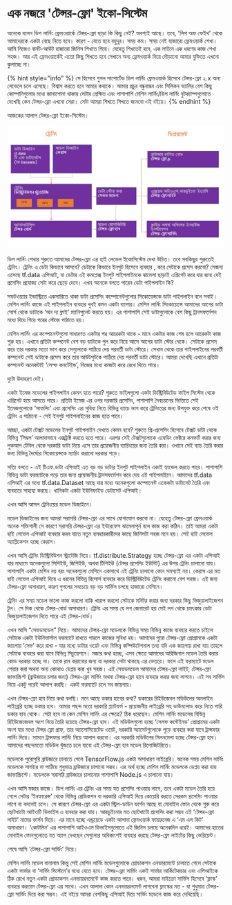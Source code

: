 # এক নজরে 'টেন্সর-ফ্লো' ইকো-সিস্টেম

অনেকে বলেন ডিপ লার্নিং ফ্রেমওয়ার্কে টেন্সর-ফ্লো ছাড়া কি কিছু নেই? অবশ্যই আছে। তবে, 'লিপ অফ ফেইথ' থেকে আমাদেরকে একটা বেছে নিতে হবে। কারণ - যেতে হবে বহুদূর। সময় কম। সময় নেই হাজারো ফ্রেমওয়ার্ক শেখা। আমি নিজেও বার্নট-আউট হাজারো জিনিস শিখতে গিয়ে। যেহেতু শিখতেই হবে, এক লাইনে এক ধরণের কাজ শেখা সহজ। আর এই ফ্রেমওয়ার্কেই এতো কিছু শিখতে হবে সেখানে অন্য ফ্রেমওয়ার্ক নিয়ে দৌড়ানো আমার যুক্তিতে এখনো কুলাচ্ছে না। 

{% hint style="info" %}
সে হিসেবে গুগল সাপোর্টেড ডিপ লার্নিং ফ্রেমওয়ার্ক হিসেবে টেন্সর-ফ্লো ২.x অন্য লেভেলে চলে এসেছে। বিশ্বাস করতে হবে আমার কথাকে। আমার প্রচুর বন্ধুবান্ধব এবং সিলিকন ভ্যালির বেশ কিছু কোম্পানিগুলোর মধ্যে জানাশোনা থাকায় সেটার প্রেক্ষিত এবং পাশাপাশি মেশিন লার্নিং/ডিপ লার্নিং বুটক্যাম্পগুলোতে দেখেছি কেন টেন্সর-ফ্লো এখনো সেরা। সেটা আমরা শিখতে শিখতে জানবো এই বইয়ে। 
{% endhint %}

আজকের আলাপ টেন্সর-ফ্লো ইকো-সিস্টেম। 

![&#x98F;&#x995; &#x9A8;&#x99C;&#x9B0;&#x9C7; &apos;&#x99F;&#x9C7;&#x9A8;&#x9CD;&#x9B8;&#x9B0;-&#x9AB;&#x9CD;&#x9B2;&#x9CB;&apos; &#x987;&#x995;&#x9CB;-&#x9B8;&#x9BF;&#x9B8;&#x9CD;&#x99F;&#x9C7;&#x9AE;](../.gitbook/assets/training-test.jpg)

ডিপ লার্নিং শেখার শুরুতে আমাদের টেন্সর-ফ্লো এর হাই লেভেল ইকোসিস্টেম দেখা উচিত। তবে সবকিছুর শুরুতেই ট্রেনিং।  ট্রেনিং এ ডেটা কিভাবে আসবে? ডেটাকে কিভাবে ইনপুট হিসেবে ব্যবহার , করে সেটাকে প্রসেস করবো? সেজন্য এসেছে tf.data এপিআই, যা ডেটার এই কমপ্লেক্স ইনপুট পাইপলাইনকে ঝামেলা ছাড়াই এগ্রিগেট করে যার জন্য যেই প্রসেসিং প্রযোজ্য সেটা করে ছেড়ে দেবে। এখন অনেকে বলতে পারেন ডেটা পাইপলাইন কি?

সফটওয়্যার ইন্ডাস্ট্রিতে একসারিতে থাকা ডাটা প্রসেসিং কম্পোনেন্টগুলোর সিকোয়েন্সকে ডাটা পাইপলাইন বলে সবাই। মেশিন লার্নিং কাজে এই পাইপলাইন ব্যবহার খুবই কমন একটা ব্যাপার। মেশিন লার্নিং সিকোয়েন্সে আমাদের আগের ডাটা সোর্স থেকে ডাটাকে ‘অন দ্য ফ্লাই’ ম্যানিপুলেট করতে হয়। এর পাশাপাশি সেই ডাটাগুলোকে বেশ কিছু ট্রানসফর্মেশন মধ্যে দিয়ে গিয়ে পরের স্টেজে পাঠাতে হয়। 

মেশিন লার্নিং এর কম্পোনেন্টগুলো সাধারণত একটার পর আরেকটা থাকে - মানে একটার কাজ শেষ হলে আরেকটা কাজ শুরু হয়। এখানে প্রতিটা কম্পনেন্ট বেশ বড় ডাটাকে পুল করে নিয়ে আসে আগের ডাটা স্টোর থেকে। সেটাকে প্রসেস করে তার দরকার মতো ভাগ করে সেগুলোকে পাঠিয়ে দেয় পরবর্তী ডাটা স্টোরে। সেখান থেকে তার পাইপলাইনের পরবর্তী কম্পনেন্ট সেই ডাটাকে প্রসেস করে তার আউটপুটকে পাঠিয়ে দেয় পরবর্তী ডাটা স্টোরে। আমরা দেখেছি এখানে প্রতিটা কম্পনেন্ট অনেকটাই ‘সেল্ফ কনটেইন্ড’, নিজের মধ্যে কাজটা করে রেখে দিতে পারে।

 দুটো উদাহরণ দেই। 

একটা ইমেজ মডেলের পাইপলাইন কেমন হতে পারে? শুরুতে ফাইলগুলো একটা ডিস্ট্রিবিউটেড ফাইল সিস্টেম থেকে এগ্রিগেট হয়ে আসতে পারে। প্রতিটা ইমেজ এর ওপর দরকারি প্রসেসিং, পাশাপাশি দৈবচয়নের ভিত্তিতে সেই ইমেজগুলোকে ‘সাফলিং’ এবং প্রসেসিং এর সুবিধা নিতে বিভিন্ন ব্যাচে ভাগ করে ট্রেনিংয়ের জন্য উপযুক্ত করে শেষে ওই ট্রেনিং এ পাঠানো - সেই ইনপুট পাইপলাইনের কাজ হতে পারে। 

আচ্ছা, একটা টেক্সট মডেলের ইনপুট পাইপলাইন দেখতে কেমন হবে? শুরুতে প্রি-প্রসেসিং হিসেবে টেক্সট ডাটা থেকে বিভিন্ন ‘সিম্বল’ আলাদাভাবে এক্সট্রাক্ট করতে হতে পারে। এরপর সেই টেক্সটগুলোকে এম্বেডিং ভেক্টরে কনভার্ট করার জন্য লুকআপ টেবিল থেকে দরকারি ডাটা নিয়ে এসে তার প্রয়োজনীয় ব্যাচিংয়ের জন্য তৈরি করা। ওখানে সেই ব্যাচ তৈরি করার জন্য বিভিন্ন দৈর্ঘ্যের সিকোয়েন্সকে ম্যাচিং করানো দরকার পড়ে। 

সত্যি বলতে - এই টিএফ.ডাটা এপিআই এত বড় বড় ডাটার ইনপুট পাইপলাইন একাই হ্যান্ডেল করতে পারে। পাশাপাশি বিভিন্ন ডাটা ফরম্যাটকে পড়ে তার জন্য প্রয়োজনীয় ট্রানসফর্মেশন করে দেয় এই পাইপলাইনে। আমাদের tf.data এপিআই এর মধ্যে tf.data.Dataset আছে যার মধ্যে অনেকগুলো কম্পোনেন্ট একেকটা ডাটাসেট তৈরি এবং ব্যবহারে সাহায্য করছে। খানিকটা একটা ইউনিফাইড ডেটাসেট এপিআই। 

এখন আসি আসল ট্রেনিংয়ের মডেল ডিজাইনে। 

মডেল ডিজাইনের জন্য আমরা সরাসরি টেন্সর-ফ্লো এর সাথে যোগাযোগ করবো না। যেহেতু টেন্সর-ফ্লো ফ্রেমওয়ার্ক অনেক শক্তিশালী সে কারণে সরাসরি টেন্সর-ফ্লো এর ইন্টারফেস ঝামেলাপূর্ন বলে কাজ করা কঠিন। তাই আমরা একটা হাই লেভেল এপিআই ব্যবহার করব যাতে নতুন ব্যবহারকারীদের কাছে জিনিসটা সহজ মনে হয়। সেই হাই লেভেল অ্যাপ্লিকেশন হচ্ছে কেরাস।

এখন আসি ট্রেনিং ডিস্ট্রিবিউশন স্ট্রাটেজি নিয়ে। tf.distribute.Strategy হচ্ছে টেন্সর-ফ্লো এর একটা এপিআই যার মাধ্যমে অনেকগুলো সিপিইউ, জিপিইউ, অথবা টিপিইউ \(টেন্সর প্রসেসিং ইউনিট\) এর উপর ট্রেনিং চালানো যায়। পাশাপাশি একটা মেশিন নয় বরং অনেকগুলো মেশিনে একসাথে এই ট্রেনিং চালানো কোন সমস্যাই নয়। কেরাস এর মত হাই লেভেল এপিআই দিয়ে এ ধরনের বিভিন্ন রিসোর্স ব্যবহার করে ডিস্ট্রিবিউটেড ট্রেনিং করানো বেশ সহজ। এই জন্য টেন্সর-ফ্লো অসাধারণ, কারণ গুগলের সবচেয়ে বড় বড় সার্ভিস চলছে হাজারো মেশিনে। 

ট্রেনিং এর সময় মডেল ভালো কাজ করলো নাকি খারাপ করলো সেটাকে মনিটর করার জন্য দরকার কিছু ভিজুয়ালাইজেশন টুল। সে দিক থেকে টেন্সর-বোর্ড অসাধারণ। ট্রেনিং এর সময় যে লগ জেনারেট হয় সেই লগ  থেকে চমৎকার ডেটা ভিজুয়ালাইজেশন দিতে পারে এই টেন্সর-বোর্ড।

এখন আসি “সেভডমডেল” নিয়ে। আমাদের টেন্সর-ফ্লো মডেলকে বিভিন্ন সময় বিভিন্ন কাজে ব্যবহার করতে চাইলে সেটাকে একটা ইউনিভার্সাল ফরম্যাটে রাখতে পারলে কাজের সুবিধা হয়। আমাদের পুরো টেন্সর-ফ্লো প্রোগ্রামকে একটা জায়গায় ‘সেভ’ করে রাখা - যার মধ্যে ডাটার ওয়েট এবং বিভিন্ন কম্পিউটেশনাল তথ্য যদি এক জায়গায় রাখা যায় তাহলে সেটাকে ব্যবহার করা যাবে বিভিন্ন সিচুয়েশনে। মজার কথা হচ্ছে, এসব ক্ষেত্রে আমাদের অরিজিনাল মডেল তৈরি করার কোড দরকার হচ্ছে না। তাকে রান করানোর জন্য যা দরকার সেটা থাকছে এর ভেতরে। ফলে এই ফরম্যাটে মডেল শেয়ার করা অথবা অন্য কোথাও ডেপ্লয় করা খুব সহজ। এই  সেভডমডেল আমাদের টেন্সর-ফ্লো লাইট, টেন্সর-ফ্লো জাভাস্ক্রিপ্ট \(ব্রাউজারে চলার জন্য\) টেন্সর-ফ্লো সার্ভিং অথবা টেন্সর-ফ্লো হাবে ব্যবহার করার জন্য লাগবে। এই সব সার্ভিস নিয়ে একটু পরেই আলাপ করছি। একই ফরম্যাটে চলে সব জায়গায়। 

এখন টেন্সর-ফ্লো হাব নিয়ে কথা বলছি। মনে আছে ডকার হাবের কথা? ডকারের রিইউজেবল মডিউলের অনলাইন লাইব্রেরি হচ্ছে ডকার হাব। আমার পছন্দ মতো দরকারি প্ল্যাটফর্ম - প্রয়োজনীয় লাইব্রেরি সহ ডাউনলোড করে নিতে পারি  ডকার হাব থেকে। সেটা হবে না কেন মেশিন লার্নিং এর ক্ষেত্রে? ঠিক ধরেছেন। মেশিন লার্নিং মডেলের বিভিন্ন রিইউজেজেবল অংশ নিয়ে তৈরি হয়েছে টেন্সর-ফ্লো হাব। এই মডিউলগুলো হচ্ছে ‘সেলফ কন্টেইনড’ প্রোগ্রামের একটা অংশ যার মধ্যে টেন্সর ফ্লো গ্রাফ, তার অ্যাসোসিয়েটেড ওয়েট, দরকারি অ্যাসেটগুলোকে পুড়ে ব্যবহার করা যাবে ট্রান্সফার লার্নিং দিয়ে। সামনে ট্রান্সফার লার্নিং নিয়ে আলাপ করবো। এর দরকারি মডিউলের মিলনমেলা হচ্ছে টেন্সর-ফ্লো হাব। আমাদের পছন্দমতো মডিউল খুঁজতে চলে যাবো এই টেন্সর-ফ্লো হাব মডেল রিপোজিটরিতে। 

মডেলকে পুরোপুরি ব্রাউজারে চালাতে গেলে TensorFlow.js একটা অসাধারণ লাইব্রেরি। অনেক সময় মেশিন লার্নিং মডেলকে সার্ভারে না পাঠিয়ে শুধুমাত্র ব্রাউজারে চালানো সম্ভব। এর অর্থ হচ্ছে মেশিন লার্নিং মডেলকে ডেপ্লয় করা যায় জাভাস্ক্রিপ্টে। মডেলকে সরাসরি ব্রাউজারে চালানোর পাশাপাশি Node.js এ চালানো যায়। 

এখন আসি মজার কাজে।  ডিপ লার্নিং এর ট্রেনিং এর সময় যত প্রসেসিং পাওয়ার লাগে, তবে একটা মডেল তৈরি হয়ে গেলে সেটার ‘ইনফারেন্স’ থেকে বিভিন্ন প্রেডিকশন বা দরকারি এপিআই দিয়ে কোয়েরি করতে সেরকম প্রসেসিং পাওয়ার লাগে না বললেই চলে। সে কারণে টেন্সর-ফ্লো এর একটা স্ট্রিপ-ডাউন ভার্শন আছে যা মোবাইল ফোন থেকে শুরু করে ছোটখাটো আইওটি ডিভাইস এ ব্যবহার করা যায়। আরডুইনোর মত ছোটখাটো প্রসেসিং করা সম্ভব এই ‘টেন্সর-ফ্লো লাইট’ নামের ভার্সন দিয়ে। এর মানে হচ্ছে এন্ড্রয়েডে একটা আলাদা ফ্রেমওয়ার্ক ফায়ারবেজ এ ‘এম এল কিট’ অসাধারণ। ‘কোটলিন’ এর পাশাপাশি আইওএস ডিভাইসগুলোতে এই জিনিস চলছে অনেকদিন ধরেই। আমাদের হাতের মোবাইল ফোনগুলোতে যত অ্যাপ দেখছেন সেগুলোর অধিকাংশই ব্যবহার করছে টেন্সর-ফ্লো লাইটের কিছু ভেরিয়েন্ট।

শেষে আসি ‘টেন্সর-ফ্লো সার্ভিং’ নিয়ে। 

মেশিন লার্নিং মডেল বানালাম কিন্তু সেই মেশিন লার্নিং মডেলগুলোকে প্রোডাকশন এনভারমেন্টে চালাতে গেলে সেটাকে একটা সার্ভার বা ‘সার্ভিং সিস্টেমে’র মধ্যে যেতে হবে। টেন্সর-ফ্লো সার্ভিং একই সার্ভার আর্কিটেকচার এবং এপিআইকে ঠিক রেখে নতুন একটা প্রোডাকশন এনভায়রনমেন্টে কাজ করতে পারে। ধরুন, আমরা মাইক্রো সার্ভিস হিসেবে ‘ফ্লাস্ক’ ব্যবহার করতাম টেন্সর-ফ্লো এর সাথে। এখন আলাদা কোন এনভায়রনমেন্ট লাগবেনা ফ্লাস্কের মত - যা শুধুমাত্র টেন্সর-ফ্লো সার্ভিং দিয়ে করা সম্ভব। এই বইয়ে আমরা বেশকিছু এপিআই দিয়ে সার্ভিং মডেলে কাজ করে দেখিয়েছি।



